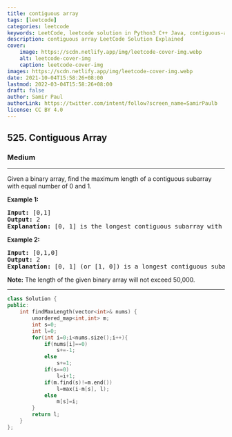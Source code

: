 ```yaml
---
title: contiguous array
tags: [leetcode]
categories: leetcode
keywords: LeetCode, leetcode solution in Python3 C++ Java, contiguous-array solution
description: contiguous array LeetCode Solution Explained
cover:
    image: https://scdn.netlify.app/img/leetcode-cover-img.webp
    alt: leetcode-cover-img
    caption: leetcode-cover-img
images: https://scdn.netlify.app/img/leetcode-cover-img.webp
date: 2021-10-04T15:58:26+08:00
lastmod: 2022-03-04T15:58:26+08:00
draft: false
author: Samir Paul
authorLink: https://twitter.com/intent/follow?screen_name=SamirPaulb
license: CC BY 4.0
---
```



<h2>525. Contiguous Array</h2><h3>Medium</h3><hr><div><p>Given a binary array, find the maximum length of a contiguous subarray with equal number of 0 and 1. </p>


<p><b>Example 1:</b><br>
</p><pre><b>Input:</b> [0,1]
<b>Output:</b> 2
<b>Explanation:</b> [0, 1] is the longest contiguous subarray with equal number of 0 and 1.
</pre>
<p></p>

<p><b>Example 2:</b><br>
</p><pre><b>Input:</b> [0,1,0]
<b>Output:</b> 2
<b>Explanation:</b> [0, 1] (or [1, 0]) is a longest contiguous subarray with equal number of 0 and 1.
</pre>
<p></p>

<p><b>Note:</b>
The length of the given binary array will not exceed 50,000.
</p></div>

---




```cpp
class Solution {
public:
    int findMaxLength(vector<int>& nums) {
        unordered_map<int,int> m;
        int s=0;
        int l=0;
        for(int i=0;i<nums.size();i++){
            if(nums[i]==0)
                s+=-1;
            else
                s+=1;
            if(s==0)
                l=i+1;
            if(m.find(s)!=m.end())
                l=max(i-m[s], l);
            else
                m[s]=i;
        }
        return l;
    }
};
```
